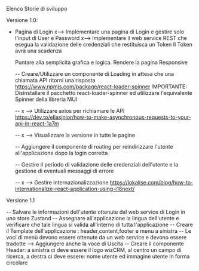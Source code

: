 Elenco Storie di sviluppo


Versione 1.0:

- Pagina di Login
  x--> Implementare una pagina di Login e gestire solo l'input di User e Password
  x--> Implementare il web service REST che esegua la validazione delle credenziali che restituisca un Token
	Il Token avrà una scadenza
  
  Puntare alla semplicità grafica e logica.
  Rendere la pagina Responsive

  -- Creare/Utilizzare un componente di Loading in attesa che una chiamata API ritorni una risposta
     https://www.npmjs.com/package/react-loader-spinner
     IMPORTANTE: Disinstallare il pacchetto react-loader-spinner ed utilizzare l'equivalente Spinner della libreria MUI
  
  -- x --> Utilizzare axios per richiamare le API
           https://dev.to/eliasjnior/how-to-make-asynchronous-requests-to-your-api-in-react-1a7m
  
  -- x --> Visualizzare la versione in tutte le pagine
  
  -- Aggiungere il componente di routing per reindirizzare l'utente all'applicazione dopo la login corretta
  
  -- Gestire il periodo di validazione delle credenziali dell'utente e la gestione di eventuali messaggi di errore

  -- x --> Gestire internazionalizzazione
     https://lokalise.com/blog/how-to-internationalize-react-application-using-i18next/

Versione 1.1

 -- Salvare le informazioni dell'utente ottenute dal web service di Login in uno store Zustand
 -- Assegnare all'applicazione la lingua dell'utente e verificare che tale lingua si valida all'interno di tutta l'applicazione
 -- Creare il Template dell'applicazione : header,content,footer e menu a sinistra
 -- Le voci di menù devono essere ottenute da un web service e devono essere tradotte --> Aggiungere anche la voce di Uscita
 -- Creare il componente Header: a sinistra ci deve essere il logo wizCRM, al centro un campo di ricerca, a destra ci deve essere: nome utente ed immagine utente in forma circolare
 


 





